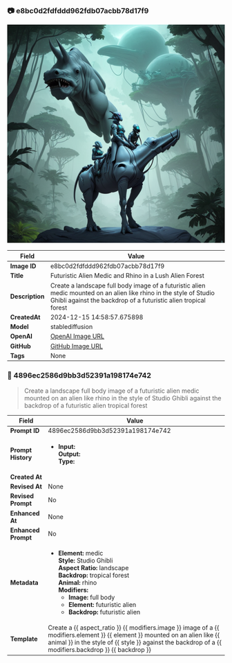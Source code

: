 

### 📷 e8bc0d2fdfddd962fdb07acbb78d17f9 


![data.id](./e8bc0d2fdfddd962fdb07acbb78d17f9.jpg)


| Field          | Value                                                                                                                     |
|----------------|---------------------------------------------------------------------------------------------------------------------------|
| **Image ID**             | e8bc0d2fdfddd962fdb07acbb78d17f9                                                                                                             |
| **Title**           | Futuristic Alien Medic and Rhino in a Lush Alien Forest                                                                                                       |
| **Description**           | Create a landscape full body image of a futuristic alien medic mounted on an alien like rhino in the style of Studio Ghibli against the backdrop of a futuristic alien tropical forest                                                                                                       |
| **CreatedAt**        | 2024-12-15 14:58:57.675898                                                                                                        |
| **Model**        | stablediffusion                                                                                                        |
| **OpenAI**         | [OpenAI Image URL](http://192.168.1.85:8081/generated-images/b642587529043.png)                                                                                |
| **GitHub**         | [GitHub Image URL](https://raw.githubusercontent.com/Caneta-Silva/studio-ghibli/refs/heads/main/images/e8bc0d2fdfddd962fdb07acbb78d17f9/e8bc0d2fdfddd962fdb07acbb78d17f9.jpg)                                                                                |
| **Tags**       | None                                                                                                                   |

### 📜 4896ec2586d9bb3d52391a198174e742

> Create a landscape full body image of a futuristic alien medic mounted on an alien like rhino in the style of Studio Ghibli against the backdrop of a futuristic alien tropical forest

| Field          | Value                                                                                                                                                                      |
|----------------|----------------------------------------------------------------------------------------------------------------------------------------------------------------------------|
| **Prompt ID**  | 4896ec2586d9bb3d52391a198174e742                                                                                                                                                            |
| **Prompt History** | <ul><li>**Input:**  <br> **Output:**  <br> **Type:** </li></ul> |
| **Created At** |                                                                                                                                                    |
| **Revised At** | None                                                                                                                                                   |
| **Revised Prompt** | No                                                                                                                                                                      |
| **Enhanced At** | None                                                                                                                                                  |
| **Enhanced Prompt** | No                                                                                                                                                                    |
| **Metadata**   | <ul><li>**Element:** medic <br> **Style:** Studio Ghibli <br> **Aspect Ratio:** landscape <br> **Backdrop:** tropical forest <br> **Animal:** rhino <br> **Modifiers:**<ul><li>**Image:** full body</li><li>**Element:** futuristic alien</li><li>**Backdrop:** futuristic alien</li></ul></li></ul> |
| **Template**   | Create a {{ aspect_ratio }} {{ modifiers.image }} image of a {{ modifiers.element }} {{ element }} mounted on an alien like {{ animal }} in the style of {{ style }} against the backdrop of a {{ modifiers.backdrop }} {{ backdrop }}                                                                                                                                           |


